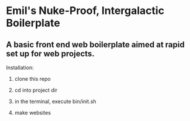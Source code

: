 # Emil's Nuke-Proof, Intergalactic Boilerplate #

## A basic front end web boilerplate aimed at rapid set up for web projects. ##

Installation:

1. clone this repo

2. cd into project dir

3. in the terminal, execute bin/init.sh

4. make websites